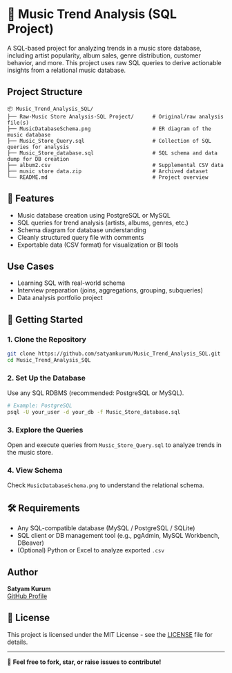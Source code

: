 # 🎵 Music Trend Analysis (SQL Project)

A SQL-based project for analyzing trends in a music store database, including artist popularity, album sales, genre distribution, customer behavior, and more. This project uses raw SQL queries to derive actionable insights from a relational music database.

##  Project Structure

```
📦 Music_Trend_Analysis_SQL/
├── Raw-Music Store Analysis-SQL Project/      # Original/raw analysis file(s)
├── MusicDatabaseSchema.png                    # ER diagram of the music database
├── Music_Store_Query.sql                      # Collection of SQL queries for analysis
├── Music_Store_database.sql                   # SQL schema and data dump for DB creation
├── album2.csv                                 # Supplemental CSV data
├── music store data.zip                       # Archived dataset
└── README.md                                  # Project overview
```

## 📌 Features

- Music database creation using PostgreSQL or MySQL
- SQL queries for trend analysis (artists, albums, genres, etc.)
- Schema diagram for database understanding
- Cleanly structured query file with comments
- Exportable data (CSV format) for visualization or BI tools

##  Use Cases

- Learning SQL with real-world schema
- Interview preparation (joins, aggregations, grouping, subqueries)
- Data analysis portfolio project

## 🚀 Getting Started

### 1. Clone the Repository

```bash
git clone https://github.com/satyamkurum/Music_Trend_Analysis_SQL.git
cd Music_Trend_Analysis_SQL
```

### 2. Set Up the Database

Use any SQL RDBMS (recommended: PostgreSQL or MySQL).

```bash
# Example: PostgreSQL
psql -U your_user -d your_db -f Music_Store_database.sql
```

### 3. Explore the Queries

Open and execute queries from `Music_Store_Query.sql` to analyze trends in the music store.

### 4. View Schema

Check `MusicDatabaseSchema.png` to understand the relational schema.

## 🛠 Requirements

- Any SQL-compatible database (MySQL / PostgreSQL / SQLite)
- SQL client or DB management tool (e.g., pgAdmin, MySQL Workbench, DBeaver)
- (Optional) Python or Excel to analyze exported `.csv`


##  Author

**Satyam Kurum**  
[GitHub Profile](https://github.com/satyamkurum)

## 📄 License

This project is licensed under the MIT License - see the [LICENSE](LICENSE) file for details.

---

🔗 **Feel free to fork, star, or raise issues to contribute!**
